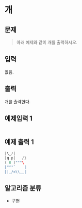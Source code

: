 # 개
## 문제
> 아래 예제와 같이 개를 출력하시오.
## 입력
없음.
## 출력
개를 출력한다.
## 예제입력 1
```java

```
## 예제 출력 1
```java
|\_/|
|q p|   /}
( 0 )"""\
|"^"`    |
||_/=\\__|
```

## 알고리즘 분류
* 구현 